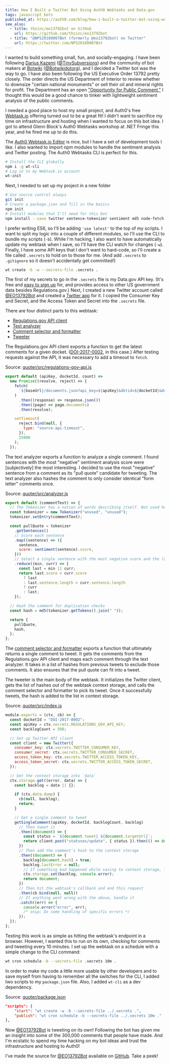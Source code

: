 ```yaml
---
title: How I Built a Twitter Bot Using Auth0 Webtasks and Data.gov
tags: javascript bots
published_at: https://auth0.com/blog/how-i-built-a-twitter-bot-using-webtask-and-data-gov/
see_also:
  - title: thzinc/eo13792bot on GitHub
    url: https://github.com/thzinc/eo13792bot
  - title: "@NPS20180007Bot (formerly @eo13792bot) on Twitter"
    url: https://twitter.com/NPS20180007Bot
---
```


I wanted to build something small, fun, and socially-engaging. I have been following [Darius Kazemi](http://tinysubversions.com/) ([@TinySubversions](https://twitter.com/tinysubversions)) and the community of bot makers at [Botwiki](https://botwiki.org/) ([@Botwikidotorg](https://twitter.com/botwikidotorg)), and I decided a Twitter bot was the way to go. I have also been following the US Executive Order 13792 pretty closely. The order directs the US Department of Interior to review whether to downsize "certain national monuments" or sell their oil and mineral rights for profit. The Department has an open ["Opportunity for Public Comment."](https://www.regulations.gov/document?D=DOI-2017-0002-0001) I thought this would be a good chance to tinker with lightweight sentiment analysis of the public comments.

I needed a good place to host my small project, and Auth0's free [Webtask.io](https://webtask.io/) offering turned out to be a great fit! I didn't want to sacrifice my time on infrastructure and hosting when I wanted to focus on this bot idea. I got to attend Glenn Block's Auth0 Webtasks workshop at .NET Fringe this year, and he fired me up to do this.

The [Auth0 Webtask.io Editor](https://webtask.io/make) is nice, but I have a set of development tools I like. I also wanted to import npm modules to handle the sentiment analysis and Twitter posting. The Auth0 Webtasks CLI is perfect for this.

```bash
# Install the CLI globally
npm i -g wt-cli
# Log in to my Webtask.io account
wt-init
```

Next, I needed to set up my project in a new folder

```bash
# Use source control always
git init
# Create a package.json and fill in the basics
npm init
# Install modules that I'll need for this bot
npm install --save twitter sentence-tokenizer sentiment md5 node-fetch
```

I prefer writing ES6, so I'll be adding `'use latest'` to the top of my scripts. I want to split my logic into a couple of different modules, so I'll use the CLI to bundle my scripts (`-b`). While I'm hacking, I also want to have automatically update my webtask when I save, so I'll have the CLI watch for changes (`-w`). Finally, I have some API keys that I don't want to hard-code, so I'll create a file called `.secrets` to hold on to those for me. (And add `.secrets` to `.gitignore` so it doesn't accidentally get committed!)

```bash
wt create -b -w --secrets-file .secrets .
```

The first of my secrets to go in the `.secrets` file is my Data.gov API key. (It's free and [easy to sign up](https://api.data.gov/signup/) for, and provides access to other US government data besides Regulations.gov.) Next, I created a new Twitter account called [@EO13792Bot](https://twitter.com/eo13792bot) and created a [Twitter app](https://apps.twitter.com/) for it. I copied the Consumer Key and Secret, and the Access Token and Secret into the `.secrets` file.

There are four distinct parts to this webtask:

- [Regulations.gov API client](https://github.com/thzinc/eo13792bot/blob/master/quoter/src/regulations-gov-api.js)
- [Text analyzer](https://github.com/thzinc/eo13792bot/blob/master/quoter/src/analyzer.js)
- [Comment selector and formatter](https://github.com/thzinc/eo13792bot/blob/master/quoter/src/tweetUtils.js)
- [Tweeter](https://github.com/thzinc/eo13792bot/blob/master/quoter/src/index.js)

The Regulations.gov API client exports a function to get the latest comments for a given docket. ([DOI-2017-0002](https://www.regulations.gov/document?D=DOI-2017-0002-0001), in this case.) After testing requests against the API, it was necessary to add a timeout to `fetch`.

Source: [quoter/src/regulations-gov-api.js](https://github.com/thzinc/eo13792bot/blob/master/quoter/src/regulations-gov-api.js)

```javascript
export default (apiKey, docketId, count) =>
  new Promise((resolve, reject) => {
    fetch(
      `${baseUrl}/documents.json?api_key=${apiKey}&dktid=${docketId}&dct=PS&sb=postedDate&so=DESC&rpp=${count}`
    )
      .then((response) => response.json())
      .then((page) => page.documents)
      .then(resolve);

    setTimeout(
      reject.bind(null, {
        type: "source-api-timeout",
      }),
      25000
    );
  });
```

The text analyzer exports a function to analyze a single comment. I found sentences with the most "negative" sentiment analysis score were [subjectively] the most interesting. I decided to use the most "negative" sentence from a comment as its "pull quote" candidate for tweeting. The text analyzer also hashes the comment to only consider identical "form letter" comments once.

Source: [quoter/src/analyzer.js](https://github.com/thzinc/eo13792bot/blob/master/quoter/src/analyzer.js)

```javascript
export default (commentText) => {
  // The Tokenizer has a notion of words describing itself. Not used here.
  const tokenizer = new Tokenizer("unused", "unused");
  tokenizer.setEntry(commentText);

  const pullQuote = tokenizer
    .getSentences()
    // Score each sentence
    .map((sentence) => ({
      sentence,
      score: sentiment(sentence).score,
    }))
    // Select a single sentence with the most negative score and the longest character length
    .reduce((min, curr) => {
      const last = min || curr;
      return last.score < curr.score
        ? last
        : last.sentence.length < curr.sentence.length
        ? curr
        : last;
    });

  // Hash the comment for duplication checks
  const hash = md5(tokenizer.getTokens().join(" "));

  return {
    pullQuote,
    hash,
  };
};
```

The [comment selector and formatter](https://github.com/thzinc/eo13792bot/blob/master/quoter/src/tweetUtils.js) exports a function that ultimately returns a single comment to tweet. It gets the comments from the Regulations.gov API client and maps each comment through the text analyzer. It takes in a list of hashes from previous tweets to exclude those comments. It also ensures that the pull quote can fit into a tweet.

The tweeter is the main body of the webtask. It initializes the Twitter client, gets the list of hashes out of the webtask context storage, and calls the comment selector and formatter to pick its tweet. Once it successfully tweets, the hash is added to the list in context storage.

Source: [quoter/src/index.js](https://github.com/thzinc/eo13792bot/blob/master/quoter/src/index.js)

```javascript
module.exports = (ctx, cb) => {
  const docketId = "DOI-2017-0002";
  const apiKey = ctx.secrets.REGULATIONS_GOV_API_KEY;
  const backlogCount = 500;

  // Set up Twitter API client
  const client = new Twitter({
    consumer_key: ctx.secrets.TWITTER_CONSUMER_KEY,
    consumer_secret: ctx.secrets.TWITTER_CONSUMER_SECRET,
    access_token_key: ctx.secrets.TWITTER_ACCESS_TOKEN_KEY,
    access_token_secret: ctx.secrets.TWITTER_ACCESS_TOKEN_SECRET,
  });

  // Get the context storage into `data`
  ctx.storage.get((error, data) => {
    const backlog = data || {};

    if (ctx.data.dump) {
      cb(null, backlog);
      return;
    }

    // Get a single comment to tweet
    getSingleComment(apiKey, docketId, backlogCount, backlog)
      // Then tweet it
      .then((document) => {
        const status = `${document.tweet} ${document.targetUrl}`;
        return client.post("statuses/update", { status }).then(() => document);
      })
      // Then add the comment's hash to the context storage
      .then((document) => {
        backlog[document.hash] = true;
        backlog.lastError = null;
        // If something bad happened while saving to context storage, log it to STDERR and move on. No big deal.
        ctx.storage.set(backlog, console.error);
        return document;
      })
      // Then hit the webtask's callback and end this request
      .then(cb.bind(null, null))
      // If anything went wrong with the above, handle it
      .catch((err) => {
        console.error("error", err);
        /* snip; Do some handling of specific errors */
      });
  });
};
```

Testing this work is as simple as hitting the webtask's endpoint in a browser. However, I wanted this to run on its own, checking for comments and tweeting every 10 minutes. I set up the webtask on a schedule with a simple change to the CLI command:

```bash
wt cron schedule -b --secrets-file .secrets 10m .
```

In order to make my code a little more usable by other developers and to save myself from having to remember all the switches for the CLI, I added two scripts to my `package.json` file. Also, I added `wt-cli` as a dev dependency.

Source: [quoter/package.json](https://github.com/thzinc/eo13792bot/blob/master/quoter/package.json)

```json
"scripts": {
    "start": "wt create -w -b --secrets-file ../.secrets .",
    "publish": "wt cron schedule -b --secrets-file ../.secrets 10m ."
},
```

Now [@EO13792Bot](https://twitter.com/eo13792bot) is tweeting on its own! Following the bot has given me an insight into some of the 300,000 comments that people have made. And I'm ecstatic to spend my time hacking on my bot ideas and trust the infrastructure and hosting to Auth0!

I've made the source for [@EO13792Bot](https://twitter.com/eo13792bot) available on [GitHub](https://github.com/thzinc/eo13792bot). Take a peek!

